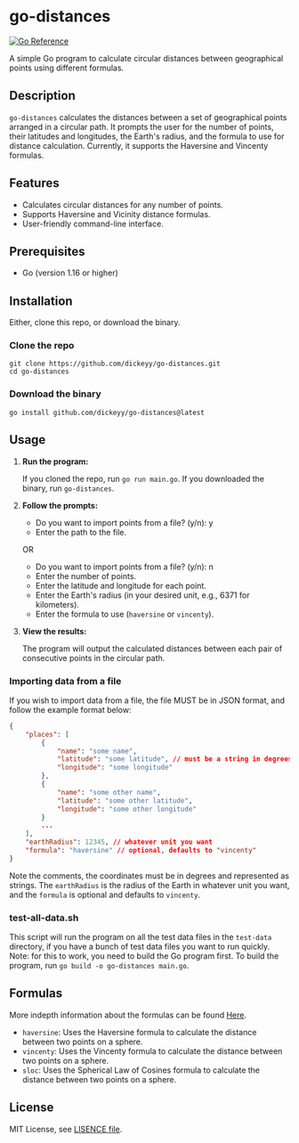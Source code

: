# go-distances

[![Go Reference](https://pkg.go.dev/badge/github.com/dickeyy/go-distances.svg)](https://pkg.go.dev/github.com/dickeyy/go-distances)

A simple Go program to calculate circular distances between geographical points using different formulas.

## Description

`go-distances` calculates the distances between a set of geographical points arranged in a circular path. It prompts the user for the number of points, their latitudes and longitudes, the Earth's radius, and the formula to use for distance calculation. Currently, it supports the Haversine and Vincenty formulas.

## Features

- Calculates circular distances for any number of points.
- Supports Haversine and Vicinity distance formulas.
- User-friendly command-line interface.

## Prerequisites

- Go (version 1.16 or higher)

## Installation

Either, clone this repo, or download the binary.

### Clone the repo

```
git clone https://github.com/dickeyy/go-distances.git
cd go-distances
```

### Download the binary

```
go install github.com/dickeyy/go-distances@latest
```

## Usage

1.  **Run the program:**

    If you cloned the repo, run `go run main.go`.
    If you downloaded the binary, run `go-distances`.

2.  **Follow the prompts:**

    - Do you want to import points from a file? (y/n): y
    - Enter the path to the file.

    OR

    - Do you want to import points from a file? (y/n): n
    - Enter the number of points.
    - Enter the latitude and longitude for each point.
    - Enter the Earth's radius (in your desired unit, e.g., 6371 for kilometers).
    - Enter the formula to use (`haversine` or `vincenty`).

3.  **View the results:**

    The program will output the calculated distances between each pair of consecutive points in the circular path.

### Importing data from a file

If you wish to import data from a file, the file MUST be in JSON format, and follow the example format below:

```json
{
    "places": [
        {
            "name": "some name",
            "latitude": "some latitude", // must be a string in degrees
            "longitude": "some longitude"
        },
        {
            "name": "some other name",
            "latitude": "some other latitude",
            "longitude": "some other longitude"
        }
        ...
    ],
    "earthRadius": 12345, // whatever unit you want
    "formula": "haversine" // optional, defaults to "vincenty"
}
```

Note the comments, the coordinates must be in degrees and represented as strings. The `earthRadius` is the radius of the Earth in whatever unit you want, and the `formula` is optional and defaults to `vincenty`.

### test-all-data.sh

This script will run the program on all the test data files in the `test-data` directory, if you have a bunch of test data files you want to run quickly. Note: for this to work, you need to build the Go program first. To build the program, run `go build -o go-distances main.go`.

## Formulas

More indepth information about the formulas can be found [Here](./formulas/README.md).

- `haversine`: Uses the Haversine formula to calculate the distance between two points on a sphere.
- `vincenty`: Uses the Vincenty formula to calculate the distance between two points on a sphere.
- `sloc`: Uses the Spherical Law of Cosines formula to calculate the distance between two points on a sphere.

## License

MIT License, see [LISENCE file](./LICENSE).
